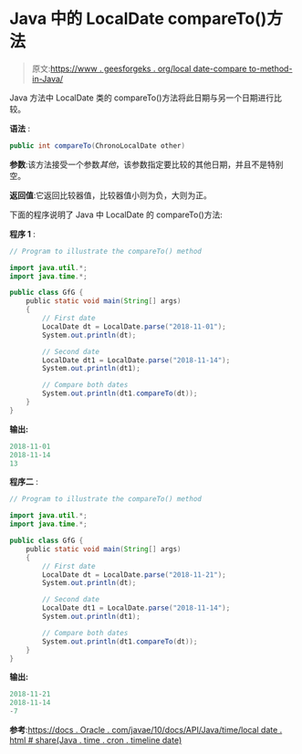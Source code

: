 # Java 中的 LocalDate compareTo()方法

> 原文:[https://www . geesforgeks . org/local date-compare to-method-in-Java/](https://www.geeksforgeeks.org/localdate-compareto-method-in-java/)

Java 方法中 LocalDate 类的 compareTo()方法将此日期与另一个日期进行比较。

**语法** :

```java
public int compareTo(ChronoLocalDate other)

```

**参数**:该方法接受一个参数*其他*，该参数指定要比较的其他日期，并且不是特别空。

**返回值**:它返回比较器值，比较器值小则为负，大则为正。

下面的程序说明了 Java 中 LocalDate 的 compareTo()方法:

**程序 1** :

```java
// Program to illustrate the compareTo() method

import java.util.*;
import java.time.*;

public class GfG {
    public static void main(String[] args)
    {
        // First date
        LocalDate dt = LocalDate.parse("2018-11-01");
        System.out.println(dt);

        // Second date
        LocalDate dt1 = LocalDate.parse("2018-11-14");
        System.out.println(dt1);

        // Compare both dates
        System.out.println(dt1.compareTo(dt));
    }
}
```

**输出:**

```java
2018-11-01
2018-11-14
13

```

**程序二** :

```java
// Program to illustrate the compareTo() method

import java.util.*;
import java.time.*;

public class GfG {
    public static void main(String[] args)
    {
        // First date
        LocalDate dt = LocalDate.parse("2018-11-21");
        System.out.println(dt);

        // Second date
        LocalDate dt1 = LocalDate.parse("2018-11-14");
        System.out.println(dt1);

        // Compare both dates
        System.out.println(dt1.compareTo(dt));
    }
}
```

**输出:**

```java
2018-11-21
2018-11-14
-7

```

**参考**:[https://docs . Oracle . com/javae/10/docs/API/Java/time/local date . html # share(Java . time . cron . timeline date)](https://docs.oracle.com/javase/10/docs/api/java/time/LocalDate.html#compareTo(java.time.chrono.ChronoLocalDate))